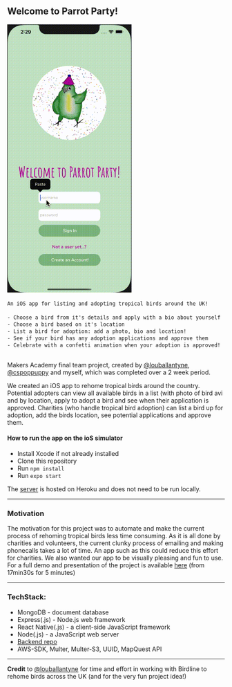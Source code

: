 ## Welcome to Parrot Party!

![parrotpartygif](parrotparty.gif)


```  
An iOS app for listing and adopting tropical birds around the UK!
   
- Choose a bird from it's details and apply with a bio about yourself
- Choose a bird based on it's location
- List a bird for adoption: add a photo, bio and location!
- See if your bird has any adoption applications and approve them
- Celebrate with a confetti animation when your adoption is approved!
   
```

Makers Academy final team project, created by [@louballantyne](https://github.com/louballantyne), [@cspoppuppy](https://github.com/cspoppuppy) and myself, which was completed over a 2 week period.

We created an iOS app to rehome tropical birds around the country. Potential adopters can view all available birds in a list (with photo of bird avi and by location, apply to adopt a bird and see when their application is approved.
Charities (who handle tropical bird adoption) can list a bird up for adoption, add the birds location, see potential applications and approve them.

#### How to run the app on the ioS simulator

* Install Xcode if not already installed
* Clone this repository
* Run ``` npm install ```
* Run ``` expo start ```

The [server](https://parrot-party-api.herokuapp.com/) is hosted on Heroku and does not need to be run locally.

----

### Motivation
The motivation for this project was to automate and make the current process of rehoming tropical birds less time consuming. As it is all done by charities and volunteers, the current clunky process of emailing and making phonecalls takes a lot of time. 
An app such as this could reduce this effort for charities. We also wanted our app to be visually pleasing and fun to use. For a full demo and presentation of the project is available [here](https://www.youtube.com/watch?v=avCYlOvstGc) (from 17min30s for 5 minutes)

----

### TechStack:
- MongoDB - document database
- Express(.js) - Node.js web framework
- React Native(.js) - a client-side JavaScript framework
- Node(.js) - a JavaScript web server
- [Backend repo](https://github.com/fg24davies/party-parrots-server)
- AWS-SDK, Multer, Multer-S3, UUID, MapQuest API

----

**Credit** to [@louballantyne](https://github.com/louballantyne) for time and effort in working with Birdline to rehome birds across the UK (and for the very fun project idea!)


